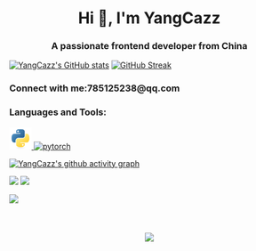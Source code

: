 <h1 align="center">Hi 👋, I'm YangCazz</h1>
<h3 align="center">A passionate frontend developer from China</h3>


[![YangCazz's GitHub stats](https://github-readme-stats.vercel.app/api?username=YangCazz)](https://github.com/anuraghazra/github-readme-stats)
[![GitHub Streak](https://github-readme-streak-stats.herokuapp.com/?user=YangCazz&theme=light)](https://git.io/streak-stats)




<h3 align="left">Connect with me:785125238@qq.com</h3>
<p align="left">
</p>



<h3 align="left">Languages and Tools:</h3>
<p align="left"> <a href="https://www.python.org" target="_blank" rel="noreferrer"> <img src="https://raw.githubusercontent.com/devicons/devicon/master/icons/python/python-original.svg" alt="python" width="40" height="40"/> </a> <a href="https://pytorch.org/" target="_blank" rel="noreferrer"> <img src="https://www.vectorlogo.zone/logos/pytorch/pytorch-icon.svg" alt="pytorch" width="40" height="40"/> </a> </p>


[![YangCazz's github activity graph](https://github-readme-activity-graph.cyclic.app/graph?username=YangCazz&theme==xcode)](https://github.com/ashutosh00710/github-readme-activity-graph)

![](https://img.shields.io/badge/%E7%A0%94%E7%A9%B6%E9%A2%86%E5%9F%9F-GNN-brightgreen)
![](https://img.shields.io/badge/%E5%BC%80%E5%8F%91%E5%B7%A5%E5%85%B7-Pytorch-yellowgreen)
<div align="left"> <img src="https://visitor-badge.glitch.me/badge?page_id=Qian-jun-Yang&left_color=green&right_color=red"> </div>

<h1 align="center"> <img src="https://readme-typing-svg.herokuapp.com/?lines=这世界那么多人;致敬奋斗路上劈星斩月的你!&center=true&size=27"> </h1>
